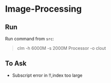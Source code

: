 # Image-Processing

## Run

Run command from `src`:
> clm -h 6000M -s 2000M Processor -o clout

## To Ask

* Subscript error in !!,index too large
